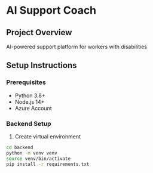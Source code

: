 # AI Support Coach

## Project Overview

AI-powered support platform for workers with disabilities

## Setup Instructions

### Prerequisites

- Python 3.8+
- Node.js 14+
- Azure Account

### Backend Setup

1. Create virtual environment

```bash
cd backend
python -m venv venv
source venv/bin/activate
pip install -r requirements.txt
```
